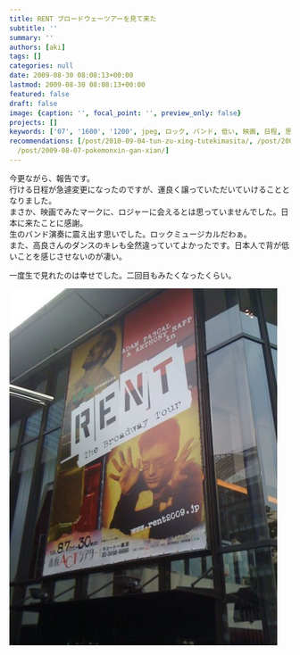 ```yaml
---
title: RENT ブロードウェーツアーを見て来た
subtitle: ''
summary: ''
authors: [aki]
tags: []
categories: null
date: 2009-08-30 08:08:13+00:00
lastmod: 2009-08-30 08:08:13+00:00
featured: false
draft: false
image: {caption: '', focal_point: '', preview_only: false}
projects: []
keywords: ['07', '1600', '1200', jpeg, ロック, バンド, 低い, 映画, 日程, 思い]
recommendations: [/post/2010-09-04-tun-zu-xing-tutekimasita/, /post/2009-06-20-cheng-jiu-yuan-nozi-yang-hua/,
  /post/2009-08-07-pokemonxin-gan-xian/]
---
```

今更ながら、報告です。  
行ける日程が急遽変更になったのですが、運良く譲っていただいていけることとなりました。  
まさか、映画でみたマークに、ロジャーに会えるとは思っていませんでした。日本に来たことに感謝。  
生のバンド演奏に震え出す思いでした。ロックミュージカルだわぁ。  
また、高良さんのダンスのキレも全然違っていてよかったです。日本人で背が低いことを感じさせないのが凄い。

一度生で見れたのは幸せでした。二回目もみたくなったくらい。

[![](p_1600_1200_d07a4775-6c1b-4fe7-8a6f-91034d676bc0.jpeg)](p_1600_1200_d07a4775-6c1b-4fe7-8a6f-91034d676bc0.jpeg)
